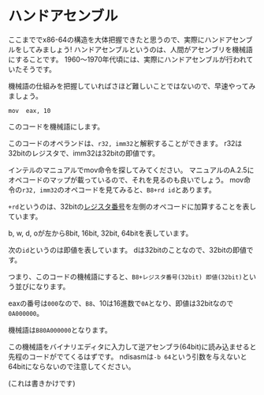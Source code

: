 # ハンドアセンブル
ここまででx86-64の構造を大体把握できたと思うので、実際にハンドアセンブルをしてみましょう!
ハンドアセンブルというのは、人間がアセンブリを機械語にすることです。
1960〜1970年代頃には、実際にハンドアセンブルが行われていたそうです。

機械語の仕組みを把握していればさほど難しいことではないので、早速やってみましょう。

```x86asm
mov  eax, 10
```

このコードを機械語にします。

このコードのオペランドは、`r32, imm32`と解釈することができます。
r32は32bitのレジスタで、imm32は32bitの即値です。

インテルのマニュアルでmov命令を探してみてください。
マニュアルのA.2.5にオペコードのマップが載っているので、それを見るのも良いでしょう。
mov命令の`r32, imm32`のオペコードを見てみると、`B8+rd id`とあります。

`+rd`というのは、32bitの[レジスタ番号](./register)を左側のオペコードに加算することを表しています。

b, w, d, oが左から8bit, 16bit, 32bit, 64bitを表しています。

次の`id`というのは即値を表しています。
dは32bitのことなので、32bitの即値です。

つまり、このコードの機械語にすると、`B8+レジスタ番号(32bit) 即値(32bit)`という並びになります。

eaxの番号は`000`なので、`B8`、10は16進数で`0A`となり、即値は32bitなので`0A000000`。

機械語は`B80A000000`となります。

この機械語をバイナリエディタに入力して逆アセンブラ(64bit)に読み込ませると先程のコードがでてくるはずです。
ndisasmは`-b 64`という引数を与えないと64bitにならないので注意してください。

(これは書きかけです)